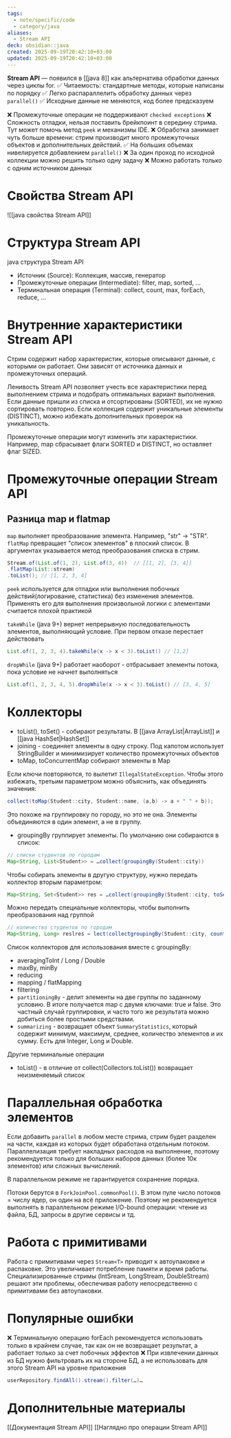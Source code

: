 ```yaml
---
tags:
  - note/specific/code
  - category/java
aliases:
  - Stream API
deck: obsidian::java
created: 2025-09-19T20:42:10+03:00
updated: 2025-09-19T20:42:10+03:00
---
```


**Stream API**
—
появился в [[java 8]] как альтернатива обработки данных через циклы for.
✅ Читаемость: стандартные методы, которые написаны по порядку
✅ Легко распараллелить обработку данных через `parallel()`
✅ Исходные данные не меняются, код более предсказуем

❌ Промежуточные операции не поддерживают `checked exceptions`
❌ Сложность отладки, нельзя поставить брейкпоинт в середину стрима. Тут может помочь метод `peek` и механизмы IDE.
❌ Обработка занимает чуть больше времени: стрим производит много промежуточных объектов и дополнительных действий. ✅ На больших объемах нивелируется добавлением `parallel()`
❌ За один проход по исходной коллекции можно решить только одну задачу
❌ Можно работать только с одним источником данных

# Свойства Stream API
![[java свойства Stream API]]

# Структура Stream API
java структура Stream API
- Источник (Source): Коллекция, массив, генератор
- Промежуточные операции (Intermediate): filter, map, sorted, ...
- Терминальная операция (Terminal): collect, count, max, forEach, reduce, ...

# Внутренние характеристики Stream API

Стрим содержит набор характеристик, которые описывают данные, с которыми он работает. Они зависят от источника данных и промежуточных операций.

Ленивость Stream API позволяет учесть все характеристики перед выполнением стрима и подобрать оптимальных вариант выполнения. Если данные пришли из списка и отсортированы (SORTED), их не нужно сортировать повторно. Если коллекция содержит уникальные элементы (DISTINCT), можно избежать дополнительных проверок на уникальность.

Промежуточные операции могут изменить эти характеристики. Например, map сбрасывает флаги SORTED и DISTINCT, но оставляет флаг SIZED.

# Промежуточные операции Stream API

## Разница map и flatmap

`map` выполняет преобразование элемента. Например, "str" -> "STR".
`flatMap` превращает "список элементов" в плоский список. В аргументах указывается метод преобразования списка в стрим.
```java
Stream.of(List.of(1, 2), List.of(3, 4))  // [[1, 2], [3, 4]]
.flatMap(List::stream)
.toList(); // [1, 2, 3, 4]

```

`peek` используется для отладки или выполнения побочных действий(логирование, статистика) без изменения элементов. Применять его для выполнения произвольной логики с элементами считается плохой практикой

`takeWhile` (java 9+) вернет непрерывную последовательность элементов, выполняющий условие. При первом отказе перестает действовать
```java
List.of(1, 2, 3, 4).takeWhile(x -> x < 3).toList() // [1,2]

```
`dropWhile` (java 9+) работает наоборот - отбрасывает элементы потока, пока условие не начнет выполняться
```java
List.of(1, 2, 3, 4, 5).dropWhile(x -> x < 3).toList() // [3, 4, 5]

```

# Коллекторы

- toList(), toSet() - собирают результаты. В [[java ArrayList|ArrayList]] и [[java HashSet|HashSet]]
- joining - соединяет элементы в одну строку. Под капотом использует StringBuilder и минимизирует количество промежуточных объектов
- toMap, toConcurrentMap собирают элементы в Map

Если ключи повторяются, то вылетит `IllegalStateException`. Чтобы этого избежать, третьим параметром можно объяснить, как объединять значения:
```java
collect(toMap(Student::city, Student::name, (a,b) -> a + " " + b));

```
Это похоже на группировку по городу, но это не она. Элементы объединяются в один элемент, а не в группу.

- groupingBy группирует элементы. По умолчанию они собираются в список:
```java
// списки студентов по городам
Map<String, List<Student>> = …collect(groupingBy(Student::city))

```
Чтобы собирать элементы в другую структуру, нужно передать коллектор вторым параметром:
```java
Map<String, Set<Student>> res = …collect(groupingBy(Student::city, toSet())

```
Можно передать специальные коллекторы, чтобы выполнить преобразования над группой
```java
// количество студентов по городам
Map<String, Long> reslres = lect(collectgroupingBy(Student::city, counting()))

```
Список коллекторов для использования вместе с groupingBy:
- averagingToInt / Long / Double
- maxBy, minBy
- reducing
- mapping / flatMapping
- filtering
- `partitioningBy` - делит элементы на две группы по заданному условию. В итоге получается map с двумя ключами: true и false. Это частный случай группировки, и часто того же результата можно добиться более простыми средствами.
- `summarizing` - возвращает объект `SummaryStatistics`, который содержит минимум, максимум, среднее, количество элементов и их сумму. Есть для Integer, Long и Double.

Другие терминальные операции

- toList() - в отличие от collect(Collectors.toList()) возвращает неизменяемый список

# Параллельная обработка элементов

Если добавить `parallel` в любом месте стрима, стрим будет разделен на части, каждая из которых будет обработана отдельным потоком. Параллелизация требует накладных расходов на выполнение, поэтому рекомендуется только для больших наборов данных (более 10к элементов) или сложных вычислений.

В параллельном режиме не гарантируется сохранение порядка.

Потоки берутся в `ForkJoinPool.commonPool()`. В этом пуле число потоков = числу ядер, он один на всё приложение. Поэтому не рекомендуется выполнять в параллельном режиме I/O-bound операции: чтение из файла, БД, запросы в другие сервисы и тд.

# Работа с примитивами

Работа с примитивами через `Stream<T>` приводит к автоупаковке и распаковке. Это увеличивает потребление памяти и время работы. Специализированные стримы (IntSream, LongStream, DoubleStream) решают эти проблемы, обеспечивая работу непосредственно с примитивами без автоупаковки.

# Популярные ошибки

❌ Терминальную операцию forEach рекомендуется использовать только в крайнем случае, так как он не возвращает результат, а работает только за счет побочных эффектов
❌ При извлечении данных из БД нужно фильтровать их на стороне БД, а не использовать для этого Stream API на уровне приложения
```java
userRepository.findAll().stream().filter(…)…

```

# Дополнительные материалы
[[Документация Stream API]]
[[Наглядно про операции Stream API]]

